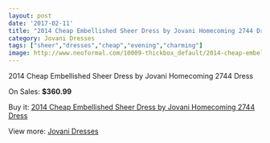 ```yaml
---
layout: post
date: '2017-02-11'
title: "2014 Cheap Embellished Sheer Dress by Jovani Homecoming 2744 Dress"
category: Jovani Dresses
tags: ["sheer","dresses","cheap","evening","charming"]
image: http://www.neoformal.com/10009-thickbox_default/2014-cheap-embellished-sheer-dress-by-jovani-homecoming-2744-dress.jpg
---
```

2014 Cheap Embellished Sheer Dress by Jovani Homecoming 2744 Dress

On Sales: **$360.99**
<a href="https://www.neoformal.com/en/jovani-dresses-2014/3474-2014-cheap-embellished-sheer-dress-by-jovani-homecoming-2744-dress.html"><amp-img layout="responsive" width="600" height="600" src="//www.neoformal.com/10009-thickbox_default/2014-cheap-embellished-sheer-dress-by-jovani-homecoming-2744-dress.jpg" alt="2014 Cheap Embellished Sheer Dress by Jovani Homecoming 2744 Dress 0" /></a>
<a href="https://www.neoformal.com/en/jovani-dresses-2014/3474-2014-cheap-embellished-sheer-dress-by-jovani-homecoming-2744-dress.html"><amp-img layout="responsive" width="600" height="600" src="//www.neoformal.com/10012-thickbox_default/2014-cheap-embellished-sheer-dress-by-jovani-homecoming-2744-dress.jpg" alt="2014 Cheap Embellished Sheer Dress by Jovani Homecoming 2744 Dress 1" /></a>
<a href="https://www.neoformal.com/en/jovani-dresses-2014/3474-2014-cheap-embellished-sheer-dress-by-jovani-homecoming-2744-dress.html"><amp-img layout="responsive" width="600" height="600" src="//www.neoformal.com/10011-thickbox_default/2014-cheap-embellished-sheer-dress-by-jovani-homecoming-2744-dress.jpg" alt="2014 Cheap Embellished Sheer Dress by Jovani Homecoming 2744 Dress 2" /></a>
<a href="https://www.neoformal.com/en/jovani-dresses-2014/3474-2014-cheap-embellished-sheer-dress-by-jovani-homecoming-2744-dress.html"><amp-img layout="responsive" width="600" height="600" src="//www.neoformal.com/10010-thickbox_default/2014-cheap-embellished-sheer-dress-by-jovani-homecoming-2744-dress.jpg" alt="2014 Cheap Embellished Sheer Dress by Jovani Homecoming 2744 Dress 3" /></a>

Buy it: [2014 Cheap Embellished Sheer Dress by Jovani Homecoming 2744 Dress](https://www.neoformal.com/en/jovani-dresses-2014/3474-2014-cheap-embellished-sheer-dress-by-jovani-homecoming-2744-dress.html "2014 Cheap Embellished Sheer Dress by Jovani Homecoming 2744 Dress")

View more: [Jovani Dresses](https://www.neoformal.com/en/48-jovani-dresses-2014 "Jovani Dresses")